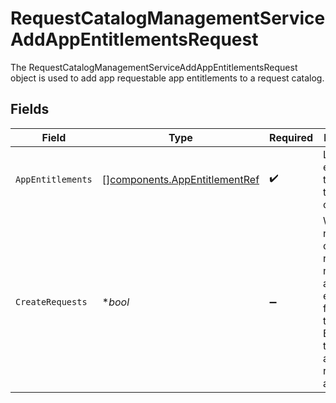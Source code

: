 # RequestCatalogManagementServiceAddAppEntitlementsRequest

The RequestCatalogManagementServiceAddAppEntitlementsRequest object is used to add app requestable app entitlements to a request catalog.


## Fields

| Field                                                                                                                                            | Type                                                                                                                                             | Required                                                                                                                                         | Description                                                                                                                                      |
| ------------------------------------------------------------------------------------------------------------------------------------------------ | ------------------------------------------------------------------------------------------------------------------------------------------------ | ------------------------------------------------------------------------------------------------------------------------------------------------ | ------------------------------------------------------------------------------------------------------------------------------------------------ |
| `AppEntitlements`                                                                                                                                | [][components.AppEntitlementRef](../../models/components/appentitlementref.md)                                                                   | :heavy_check_mark:                                                                                                                               | List of entitlements to add to the request catalog.                                                                                              |
| `CreateRequests`                                                                                                                                 | **bool*                                                                                                                                          | :heavy_minus_sign:                                                                                                                               | Whether or not to create requests for newly added entitlements for users in the catalog.<br/> By default, this is false and no requests are created. |